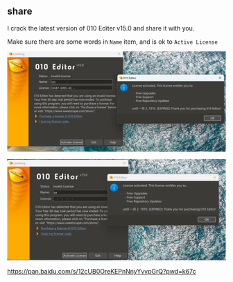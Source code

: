 ## share

I crack the latest version of 010 Editer v15.0 and share it with you.

Make sure there are some words in `Name` item, and is ok to `Active License`

![](01.png)



![](02.png)




https://pan.baidu.com/s/12cUB0OreKEPnNnyYvvpGrQ?pwd=k67c
